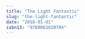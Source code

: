 ```yaml
---
title: "The Light Fantastic"
slug: "the-light-fantastic"
date: "2016-01-01"
isbn13: "9780061020704"
---
```


